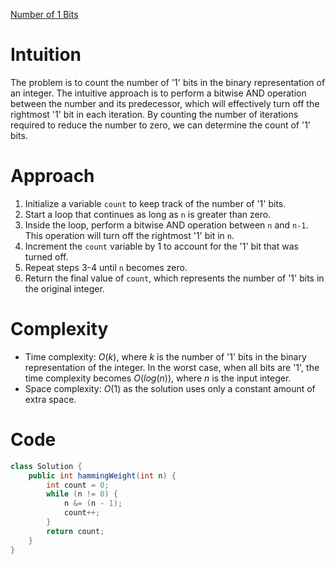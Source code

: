 [Number of 1 Bits](https://leetcode.com/problems/number-of-1-bits/)

# Intuition
The problem is to count the number of '1' bits in the binary representation of an integer. The intuitive approach is to perform a bitwise AND operation between the number and its predecessor, which will effectively turn off the rightmost '1' bit in each iteration. By counting the number of iterations required to reduce the number to zero, we can determine the count of '1' bits.

# Approach
1. Initialize a variable `count` to keep track of the number of '1' bits.
2. Start a loop that continues as long as `n` is greater than zero.
3. Inside the loop, perform a bitwise AND operation between `n` and `n-1`. This operation will turn off the rightmost '1' bit in `n`.
4. Increment the `count` variable by 1 to account for the '1' bit that was turned off.
5. Repeat steps 3-4 until `n` becomes zero.
6. Return the final value of `count`, which represents the number of '1' bits in the original integer.

# Complexity
- Time complexity: $O(k)$, where $k$ is the number of '1' bits in the binary representation of the integer. In the worst case, when all bits are '1', the time complexity becomes $O(log(n))$, where $n$ is the input integer.
- Space complexity: $O(1)$ as the solution uses only a constant amount of extra space.

# Code
```java
class Solution {
    public int hammingWeight(int n) {
        int count = 0;
        while (n != 0) {
            n &= (n - 1);
            count++;
        }
        return count;
    }
}
```